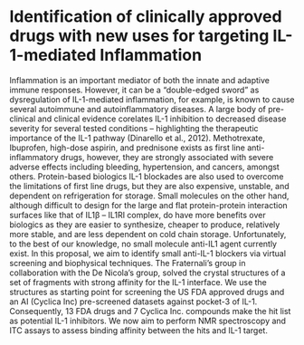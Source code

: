 # Identification of clinically approved drugs with new uses for targeting IL-1-mediated Inflammation

Inflammation is an important mediator of both the innate and adaptive immune responses. However, it can be a “double-edged sword” as dysregulation of IL-1-mediated inflammation, for example, is known to cause several autoimmune and autoinflammatory diseases. A large body of pre-clinical and clinical evidence corelates IL-1 inhibition to decreased disease severity for several tested conditions – highlighting the therapeutic importance of the IL-1 pathway  (Dinarello et al., 2012). Methotrexate, Ibuprofen, high-dose aspirin, and prednisone exists as first line anti-inflammatory drugs, however, they are strongly associated with severe adverse effects including bleeding, hypertension, and cancers, amongst others. Protein-based biologics IL-1 blockades are also used to overcome the limitations of first line drugs, but they are also expensive, unstable, and dependent on refrigeration for storage. Small molecules on the other hand, although difficult to design for the large and flat protein-protein interaction surfaces like that of IL1β – IL1RI complex, do have more benefits over biologics as they are easier to synthesize, cheaper to produce, relatively more stable, and are less dependent on cold chain storage. Unfortunately, to the best of our knowledge, no small molecule anti-IL1 agent currently exist. In this proposal, we aim to identify small anti-IL-1 blockers via virtual screening and biophysical techniques. The Fraternali’s group in collaboration with the De Nicola’s group, solved the crystal structures of a set of fragments with strong affinity for the IL-1 interface. We use the structures as starting point for screening the US FDA approved drugs and an AI (Cyclica Inc) pre-screened datasets against pocket-3 of IL-1. Consequently, 13 FDA drugs and 7 Cyclica Inc. compounds make the hit list as potential IL-1 inhibitors. We now aim to perform NMR spectroscopy and ITC assays to assess binding affinity between the hits and IL-1 target.
